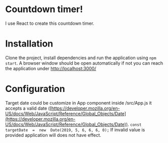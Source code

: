 # Countdown timer!
I use React to create this countdown timer.
# Installation
Clone the project, install dependencies and run the application using `npm start`. A browser window should be open automatically if not you can reach the application under [http://localhost:3000/](http://localhost:3000/)
# Configuration
Target date could be customize in App component inside /src/App.js it accepts a valid date ([https://developer.mozilla.org/en-US/docs/Web/JavaScript/Reference/Global_Objects/Date](https://developer.mozilla.org/en-US/docs/Web/JavaScript/Reference/Global_Objects/Date)).
`const  targetDate  =  new  Date(2019, 5, 6, 6, 6, 0);`
If invalid value is provided application will does not have effect.
